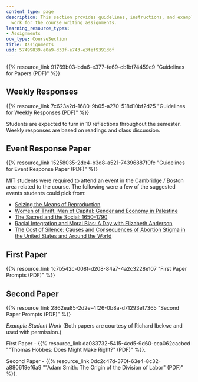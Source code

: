 ```yaml
---
content_type: page
description: This section provides guidelines, instructions, and examples of student
  work for the course writing assignments.
learning_resource_types:
- Assignments
ocw_type: CourseSection
title: Assignments
uid: 57499839-e0a9-d38f-e743-e3fef9391d6f
---
```


{{% resource_link 91769b03-bda6-e377-fe69-cb1bf74459c9 "Guidelines for Papers (PDF)" %}}

Weekly Responses
----------------

{{% resource_link 7c623a2d-1680-9b05-a270-518d10bf2d25 "Guidelines for Weekly Responses (PDF)" %}}

Students are expected to turn in 10 reflections throughout the semester. Weekly responses are based on readings and class discussion.

Event Response Paper
--------------------

{{% resource_link 15258035-2de4-b3d8-a521-74396887f0fc "Guidelines for Event Response Paper (PDF)" %}}

MIT students were required to attend an event in the Cambridge / Boston area related to the course. The following were a few of the suggested events students could pick from:

*   [Seizing the Means of Reproduction](https://doi.org/10.1353/ams.2014.0024)
*   [Women of Thrift, Men of Capital: Gender and Economy in Palestine](http://wgs.mit.edu/events-all/2016/3/8/women-of-thrift-men-of-capital-gender-and-economy-in-palestine)
*   [The Sacred and the Social: 1650–1790](https://history.fas.harvard.edu/event/bu-john-robertson-sacred-and-social-1650-1790-2016-benedict-lectures-1)
*   [Racial Integration and Moral Bias: A Day with Elizabeth Anderson](https://www.umb.edu/news_events_media/events/racial_integration_and_moral_bias_a_day_with_elizabeth_anderson)
*   [The Cost of Silence: Causes and Consequences of Abortion Stigma in the United States and Around the World](https://mobi.mit.edu/calendar/detail?subfeed=eventscalendar&feed=allevents&calendarMode=month&startdate=01-04-2016+T000000&id=16482044%7C20160427T000000)

First Paper
-----------

{{% resource_link 1c7b542c-008f-d208-84a7-4a2c3228e107 "First Paper Prompts (PDF)" %}}

Second Paper
------------

{{% resource_link 2862ea85-2d2e-4f26-0b8a-d71293e17365 "Second Paper Prompts (PDF)" %}}

_Example Student Work_ (Both papers are courtesy of Richard Ibekwe and used with permission.)

First Paper - {{% resource_link da083732-5415-4cd5-9d60-cca062cacbcd "\"Thomas Hobbes: Does Might Make Right?\" (PDF)" %}}.

Second Paper - {{% resource_link 0dc2c47d-370f-63e4-8c32-a880619ef6a9 "\"Adam Smith: The Origin of the Division of Labor\" (PDF)" %}}.